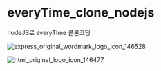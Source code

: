 # everyTime_clone_nodejs
nodeJS로  everyTIme  클론코딩


![express_original_wordmark_logo_icon_146528](https://user-images.githubusercontent.com/48907339/101193677-4a0d8780-36a0-11eb-8abd-4704056f4f48.png)

![html_original_logo_icon_146477](https://user-images.githubusercontent.com/48907339/101193949-a5d81080-36a0-11eb-8dfc-491d07254369.png)
